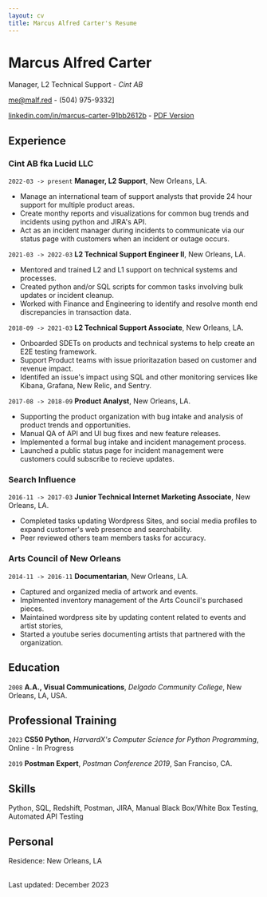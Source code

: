 ```yaml
---
layout: cv
title: Marcus Alfred Carter's Resume
---
```

# Marcus Alfred Carter
Manager, L2 Technical Support - *Cint AB*

<a href="me@malf.red">me@malf.red</a> - (504) 975-9332]

<div id="webaddress">
  <a href="https://www.linkedin.com/in/marcus-carter-91bb2612b/"><i class="fab fa-linkedin-in"></i> linkedin.com/in/marcus-carter-91bb2612b</a> - 
  <a href="https://github.com/marcusalfred/resume/blob/gh-pages/media/2023-12-12-resume.pdf"><i class="fas fa-download"></i> PDF Version</a>
</div>



## Experience

### __Cint AB__ fka Lucid LLC
 

`2022-03 -> present`
**Manager, L2 Support**, New Orleans, LA.<br/>
- Manage an international team of support analysts that provide 24 hour support for multiple product areas. 
- Create monthy reports and visualizations for common bug trends and incidents using python and JIRA's API. 
- Act as an incident manager during incidents to communicate via our status page with customers when an incident or outage occurs. 

`2021-03 -> 2022-03`
**L2 Technical Support Engineer II**, New Orleans, LA.<br/> 
- Mentored and trained L2 and L1 support on technical systems and processes.
- Created python and/or SQL scripts for common tasks involving bulk updates or incident cleanup.
- Worked with Finance and Engineering to identify and resolve month end discrepancies in transaction data.


`2018-09 -> 2021-03`
**L2 Technical Support Associate**, New Orleans, LA.<br/>
- Onboarded SDETs on products and technical systems to help create an E2E testing framework. 
- Support Product teams with issue prioritazation based on customer and revenue impact. 
- Identifed an issue's impact using SQL and other monitoring services like Kibana, Grafana, New Relic, and Sentry. 

`2017-08 -> 2018-09`
**Product Analyst**, New Orleans, LA.<br/>
- Supporting the product organization with bug intake and analysis of product trends and opportunities. 
- Manual QA of API and UI bug fixes and new feature releases. 
- Implemented a formal bug intake and incident management process.
- Launched a public status page for incident management were customers could subscribe to recieve updates. 

### __Search Influence__

`2016-11 -> 2017-03`
**Junior Technical Internet Marketing Associate**, New Orleans, LA.<br/> 
- Completed tasks updating Wordpress Sites, and social media profiles to expand customer's web presence and searchability.
- Peer reviewed others team members tasks for accuracy. 

### __Arts Council of New Orleans__

`2014-11 -> 2016-11`
**Documentarian**, New Orleans, LA.<br/> 
- Captured and organized media of artwork and events.
- Implmented inventory management of the Arts Council's purchased pieces.
- Maintained wordpress site by updating content related to events and artist stories, 
- Started a youtube series documenting artists that partnered with the organization.

## Education

`2008`
**A.A., Visual Communications**, *Delgado Community College*, New Orleans, LA, USA.

## Professional Training

`2023`
**CS50 Python**, *HarvardX's Computer Science for Python Programming*, Online - In Progress<br/>


`2019`
**Postman Expert**, *Postman Conference 2019*, San Franciso, CA.<br/>

## Skills 

Python, SQL, Redshift, Postman, JIRA, Manual Black Box/White Box Testing, Automated API Testing 


## Personal

Residence: New Orleans, LA

<!-- 
Family: Married, two children
-->

<br/>Last updated: December 2023 <br/><br/>
